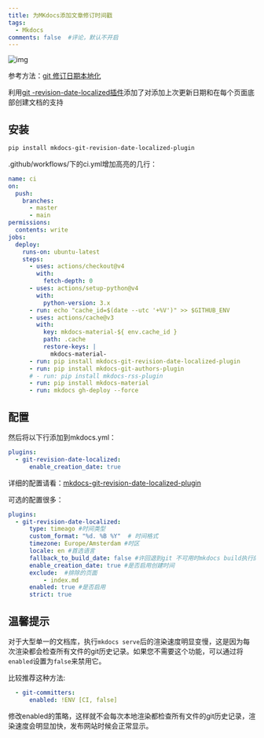 ```yaml
---
title: 为MKdocs添加文章修订时间戳
tags:
  - Mkdocs
comments: false  #评论，默认不开启
---
```


![img](https://cn.mcecy.com/image/20240106/ee0ece547112ac1b67fb61ac7f9c1a90.png)  

参考方法：[git 修订日期本地化](https://squidfunk.github.io/mkdocs-material/setup/adding-a-git-repository/#revisioning)

利用[git -revision-date-localized插件](https://github.com/timvink/mkdocs-git-revision-date-localized-plugin)添加了对添加上次更新日期和在每个页面底部创建文档的支持

## 安装

```bash
pip install mkdocs-git-revision-date-localized-plugin
```

.github/workflows/下的ci.yml增加高亮的几行：

```yaml hl_lines="14-15 26-28"
name: ci 
on:
  push:
    branches:
      - master 
      - main
permissions:
  contents: write
jobs:
  deploy:
    runs-on: ubuntu-latest
    steps:
      - uses: actions/checkout@v4
        with:
          fetch-depth: 0
      - uses: actions/setup-python@v4
        with:
          python-version: 3.x
      - run: echo "cache_id=$(date --utc '+%V')" >> $GITHUB_ENV 
      - uses: actions/cache@v3
        with:
          key: mkdocs-material-${ env.cache_id }
          path: .cache
          restore-keys: |
            mkdocs-material-
      - run: pip install mkdocs-git-revision-date-localized-plugin
      - run: pip install mkdocs-git-authors-plugin
      # - run: pip install mkdocs-rss-plugin           
      - run: pip install mkdocs-material 
      - run: mkdocs gh-deploy --force
```

## 配置

然后将以下行添加到mkdocs.yml：
```yaml hl_lines="2 3"
plugins:
  - git-revision-date-localized:
      enable_creation_date: true
```

详细的配置请看：[mkdocs-git-revision-date-localized-plugin](https://timvink.github.io/mkdocs-git-revision-date-localized-plugin/index.html)

可选的配置很多：
```yaml
plugins:
  - git-revision-date-localized:
      type: timeago #时间类型
      custom_format: "%d. %B %Y"  # 时间格式
      timezone: Europe/Amsterdam #时区
      locale: en #首选语言
      fallback_to_build_date: false #许回退到git 不可用时mkdocs build执行的时间
      enable_creation_date: true #是否启用创建时间
      exclude:  #排除的页面
          - index.md
      enabled: true #是否启用
      strict: true
```

## 温馨提示

对于大型单一的文档库，执行`mkdocs serve`后的渲染速度明显变慢，这是因为每次渲染都会检查所有文件的git历史记录。如果您不需要这个功能，可以通过将`enabled`设置为`false`来禁用它。

比较推荐这种方法:
```yaml hl_lines="2"
  - git-committers:
      enabled: !ENV [CI, false]
```
修改enabled的策略，这样就不会每次本地渲染都检查所有文件的git历史记录，渲染速度会明显加快，发布网站时候会正常显示。